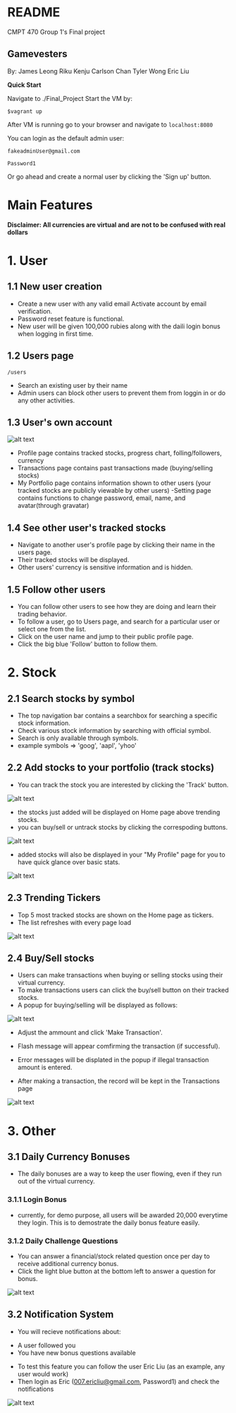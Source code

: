 # README

CMPT 470 Group 1's Final project

## Gamevesters

By:
    James Leong
    Riku Kenju
    Carlson Chan
    Tyler Wong
    Eric Liu

**Quick Start**

Navigate to ./Final_Project
Start the VM by:

```
$vagrant up
```

After VM is running go to your browser and navigate to ```localhost:8080```

You can login as the default admin user:
```
fakeadminUser@gmail.com
```

```
Password1
```

Or go ahead and create a normal user by clicking the 'Sign up' button.


# Main Features
**Disclaimer: All currencies are virtual and are not to be confused with real dollars**


# 1. User

## 1.1 New user creation

- Create a new user with any valid email Activate account by email verification.
- Password reset feature is functional.
- New user will be given 100,000 rubies along with the daili login bonus when logging in first time.

## 1.2 Users page
```
/users
```

- Search an existing user by their name
- Admin users can block other users to prevent them from loggin in or do any other activities.

## 1.3 User's own account

![alt text][profile-dropdown]


- Profile page contains tracked stocks, progress chart, folling/followers, currency
- Transactions page contains past transactions made (buying/selling stocks)
- My Portfolio page contains information shown to other users (your tracked stocks are publicly viewable by other users)
-Setting page contains functions to change password, email, name, and avatar(through gravatar)

## 1.4 See other user's tracked stocks

- Navigate to another user's profile page by clicking their name in the users page.
- Their tracked stocks will be displayed.
- Other users' currency is sensitive information and is hidden.

## 1.5 Follow other users
- You can follow other users to see how they are doing and learn their trading behavior.
- To follow a user, go to Users page, and search for a particular user or select one from the list.
- Click on the user name and jump to their public profile page.
- Click the big blue 'Follow' button to follow them.

# 2. Stock

## 2.1 Search stocks by symbol

- The top navigation bar contains a searchbox for searching a specific stock information.
- Check various stock information by searching with official symbol.
- Search is only available through symbols.
- example symbols => 'goog', 'aapl', 'yhoo'

## 2.2 Add stocks to your portfolio (track stocks)

- You can track the stock you are interested by clicking the 'Track' button.

![alt text][track-tut]


- the stocks just added will be displayed on Home page above trending stocks.
- you can buy/sell or untrack stocks by clicking the correspoding buttons.

![alt text][tracked-home]


- added stocks will also be displayed in your "My Profile" page for you to have quick glance over basic stats.

![alt text][tracked-profile]


## 2.3 Trending Tickers

- Top 5 most tracked stocks are shown on the Home page as tickers.
- The list refreshes with every page load

![alt text][trending]


## 2.4 Buy/Sell stocks
- Users can make transactions when buying or selling stocks using their virtual currency.
- To make transactions users can click the buy/sell button on their tracked stocks.
- A popup for buying/selling will be displayed as follows:

![alt text][transaction]


- Adjust the ammount and click 'Make Transaction'.
- Flash message will appear comfirming the transaction (if successful).
- Error messages will be displated in the popup if illegal transaction amount is entered.

- After making a transaction, the record will be kept in the Transactions page

![alt text][history]

# 3. Other

## 3.1 Daily Currency Bonuses

- The daily bonuses are a way to keep the user flowing, even if they run out of the virtual currency.

### 3.1.1 Login Bonus

- currently, for demo purpose, all users will be awarded 20,000 everytime they login. This is to demostrate the daily bonus feature easily.

### 3.1.2 Daily Challenge Questions

- You can answer a financial/stock related question once per day to receive additional currency bonus.
- Click the light blue button at the bottom left to answer a question for bonus.


![alt text][question-button]

## 3.2 Notification System

- You will recieve notifications about:
* A user followed you
* You have new bonus questions available

- To test this feature you can follow the user Eric Liu (as an example, any user would work)
- Then login as Eric (007.ericliu@gmail.com, Password1) and check the notifications

![alt text][notification]


[notification]: https://raw.githubusercontent.com/KenRiku/cmpt470_personal/master/notif.png "notification 1"
[question-button]: https://raw.githubusercontent.com/KenRiku/cmpt470_personal/master/question%20but.png "questions 1"
[history]: https://raw.githubusercontent.com/KenRiku/cmpt470_personal/master/trans.png "history 1"
[transaction]: https://raw.githubusercontent.com/KenRiku/cmpt470_personal/master/Screen%20Shot%202016-12-05%20at%203.05.03%20PM.png "buy sell popup 1"
[profile-dropdown]: https://raw.githubusercontent.com/KenRiku/cmpt470_personal/master/pro.png "account dropdown 1"
[track-tut]: https://raw.githubusercontent.com/KenRiku/cmpt470_personal/master/track.png "Track Stock Button 1"
[tracked-home]: https://raw.githubusercontent.com/KenRiku/cmpt470_personal/master/Screen%20Shot%202016-12-05%20at%202.25.44%20PM.png "Home with Tracked stock 1"
[tracked-profile]:https://raw.githubusercontent.com/KenRiku/cmpt470_personal/master/Screen%20Shot%202016-12-05%20at%202.31.02%20PM.png "Profile with tracked stock 1"
[trending]: https://raw.githubusercontent.com/KenRiku/cmpt470_personal/master/trending.png "trending tickers 1"
